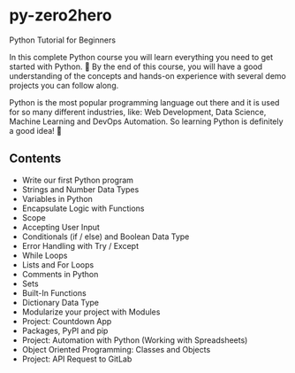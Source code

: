 # py-zero2hero
Python Tutorial for Beginners

In this complete Python course you will learn everything you need to get started with Python. 🤩
By the end of this course, you will have a good understanding of the concepts and hands-on experience with several demo projects you can follow along.

Python is the most popular programming language out there and it is used for so many different industries, like: Web Development, Data Science, Machine Learning and DevOps Automation. So learning Python is definitely a good idea!  💪

## Contents
- Write our first Python program
- Strings and Number Data Types
- Variables in Python
- Encapsulate Logic with Functions
- Scope
- Accepting User Input
- Conditionals (if / else) and Boolean Data Type
- Error Handling with Try / Except
-  While Loops
- Lists and For Loops
- Comments in Python
- Sets
- Built-In Functions
- Dictionary Data Type
- Modularize your project with Modules
- Project: Countdown App
- Packages, PyPI and pip
- Project: Automation with Python (Working with Spreadsheets)
- Object Oriented Programming: Classes and Objects
- Project: API Request to GitLab
